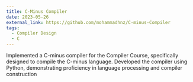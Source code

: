 ```yaml
---
title: C-Minus Compiler
date: 2023-05-26
external_link: https://github.com/mohammadhnz/C-minus-Compiler
tags:
  - Compiler Design
  - C
---
```


Implemented a C-minus compiler for the Compiler Course, specifically designed to compile the C-minus language. 
Developed the compiler using Python, demonstrating proficiency in language processing and compiler construction
<!--more-->
